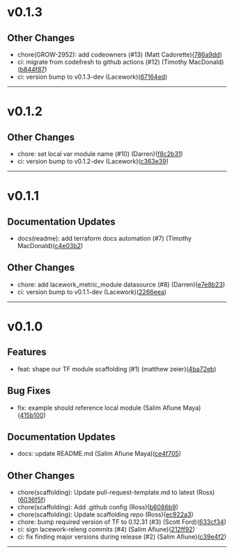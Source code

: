 # v0.1.3

## Other Changes
* chore(GROW-2952): add codeowners (#13) (Matt Cadorette)([786a9dd](https://github.com/lacework/terraform-kubernetes-admission-controller/commit/786a9dd598849b8d4c340d738c5db4da3e3d3ed9))
* ci: migrate from codefresh to github actions (#12) (Timothy MacDonald)([b844f87](https://github.com/lacework/terraform-kubernetes-admission-controller/commit/b844f87e77f26127bc228b6f2acef75b5642de23))
* ci: version bump to v0.1.3-dev (Lacework)([67164ed](https://github.com/lacework/terraform-kubernetes-admission-controller/commit/67164ed238806dc993385bf988cd4231f2d523aa))
---
# v0.1.2

## Other Changes
* chore: set local var module name (#10) (Darren)([f8c2b31](https://github.com/lacework/terraform-kubernetes-admission-controller/commit/f8c2b31171ee64e29d617e96a9c65c6bbe57d336))
* ci: version bump to v0.1.2-dev (Lacework)([c363e39](https://github.com/lacework/terraform-kubernetes-admission-controller/commit/c363e3965ba6b2d37f3dc3da9c52594e803bd0b4))
---
# v0.1.1

## Documentation Updates
* docs(readme): add terraform docs automation (#7) (Timothy MacDonald)([c4e03b2](https://github.com/lacework/terraform-kubernetes-admission-controller/commit/c4e03b2ab99693a66352cf9d57f1b64b938b48d2))
## Other Changes
* chore: add lacework_metric_module datasource (#8) (Darren)([e7e8b23](https://github.com/lacework/terraform-kubernetes-admission-controller/commit/e7e8b2319762f4262a588bbab184f57d1504ef82))
* ci: version bump to v0.1.1-dev (Lacework)([2266eea](https://github.com/lacework/terraform-kubernetes-admission-controller/commit/2266eeaab8b2adf13e011925a457d781a5b088c3))
---
# v0.1.0

## Features
* feat: shape our TF module scaffolding (#1) (matthew zeier)([4ba72eb](https://github.com/lacework/terraform-kubernetes-admission-controller/commit/4ba72eb357cec8d3e433964045bfd2149b832140))
## Bug Fixes
* fix: example should reference local module (Salim Afiune Maya)([415b100](https://github.com/lacework/terraform-kubernetes-admission-controller/commit/415b100500c68915e64b9ef6ad3de51d677d4d4a))
## Documentation Updates
* docs: update README.md (Salim Afiune Maya)([ce4f705](https://github.com/lacework/terraform-kubernetes-admission-controller/commit/ce4f70561b24bb12fed00143210107431da22385))
## Other Changes
* chore(scaffolding): Update pull-request-template.md to latest (Ross)([6036f5f](https://github.com/lacework/terraform-kubernetes-admission-controller/commit/6036f5faf0dce834cfd0931f3905812a28bc5183))
* chore(scaffolding): Add .github config (Ross)([b6086b9](https://github.com/lacework/terraform-kubernetes-admission-controller/commit/b6086b9461b18db0b3e47b0556c1aa65d79c790d))
* chore(scaffolding): Update scaffolding repo (Ross)([ec922a3](https://github.com/lacework/terraform-kubernetes-admission-controller/commit/ec922a3bcfd405a380ed2903f6a388f3c1b4c8c2))
* chore: bump required version of TF to 0.12.31 (#3) (Scott Ford)([633cf34](https://github.com/lacework/terraform-kubernetes-admission-controller/commit/633cf3427b71dff3e36c23e975bbad44678cb341))
* ci: sign lacework-releng commits (#4) (Salim Afiune)([212ff92](https://github.com/lacework/terraform-kubernetes-admission-controller/commit/212ff9289199f5315e001969ce8b4c30d810b90d))
* ci: fix finding major versions during release (#2) (Salim Afiune)([c39e4f2](https://github.com/lacework/terraform-kubernetes-admission-controller/commit/c39e4f2469bb840375357b84759efecc8b9d1bd9))
---

